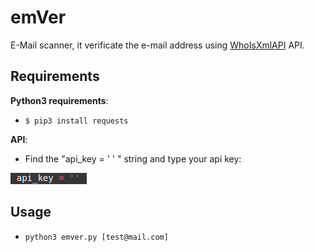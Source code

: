 # emVer
E-Mail scanner, it verificate the e-mail address using [WhoIsXmlAPI](whoisxmlapi.com) API.

## Requirements
**Python3 requirements**:

- ```$ pip3 install requests```

**API**:
- Find the "api_key = ' ' " string and type your api key:

![API Variable](/screenshots/api.png)

## Usage
- ```python3 emver.py [test@mail.com]```
